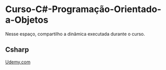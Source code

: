 # Curso-C#-Programação-Orientado-a-Objetos
Nesse espaço, compartilho a dinâmica executada durante o curso. 

## Csharp

[Udemy.com](https://www.udemy.com/course/programacao-orientada-a-objetos-csharp/learn/lecture/12682869#overview)
